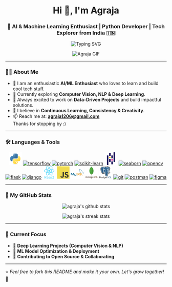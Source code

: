 <h1 align="center">Hi 👋, I'm Agraja</h1>
<h3 align="center">🚀 AI & Machine Learning Enthusiast | Python Developer | Tech Explorer from India 🇮🇳</h3>

<p align="center">
  <img src="https://readme-typing-svg.herokuapp.com?font=Fira+Code&weight=500&size=22&pause=1000&color=F7952D&center=true&vCenter=true&width=435&lines=Always+Learning+Something+New;Passionate+about+AI+%26+ML;Turning+Ideas+into+Reality" alt="Typing SVG" />
</p>

<p align="center">
  <img src="https://media-hosting.imagekit.io/f193ee59a2884963/WhatsApp-Video-2025-03-27-at-4.06.56-PM.gif?Expires=1837680204&Key-Pair-Id=K2ZIVPTIP2VGHC&Signature=ZelL7WpU8eGBmkm-0tkTg4-qtl1WZz7jKK57bj8QdUtg4jMUPLt-cxtxOU6HoBbisMGLcdu8ugBravfluYvq6IVQwiTEGzT3QEl5IB-dbtG4fknIAYZjbfG7dJ9B0Z56YmKnx~5Uwf7JSBAv9wAcUpqJKayJQY-zGTuMiOwQpCb0IwxWOI69ciP9u4ymqf7iWmZPOnx7RjX4q90~Si1Xq5StYdDdXuHcpr~GeYNmfoONt20zdXkLc-YjJJ5T4j6w~FhjXnbaTPTjVznKC49S5yCBvC~XXPN6b1wc0k1t2MwmfaQ2Ac2jqZBZ04ObeapyLdXkfBct053Nyv6uFfuoQg__" alt="Agraja GIF" width="300" />
</p>

---

### 🧑‍💻 About Me

- 🎯 I am an enthusiastic **AI/ML Enthusiast** who loves to learn and build cool tech stuff.
- 🌱 Currently exploring **Computer Vision, NLP & Deep Learning**.
- 🚀 Always excited to work on **Data-Driven Projects** and build impactful solutions.
- 🧩 I believe in **Continuous Learning, Consistency & Creativity**.
- 📫 Reach me at: **agraja1206@gmail.com** <br>
Thanks for stopping by :)
  

---

### 🛠️ Languages & Tools

<p align="center">
  <a href="https://www.python.org" target="_blank"><img src="https://raw.githubusercontent.com/devicons/devicon/master/icons/python/python-original.svg" alt="python" width="40" height="40"/></a>
  <a href="https://www.tensorflow.org" target="_blank"><img src="https://www.vectorlogo.zone/logos/tensorflow/tensorflow-icon.svg" alt="tensorflow" width="40" height="40"/></a>
  <a href="https://pytorch.org/" target="_blank"><img src="https://www.vectorlogo.zone/logos/pytorch/pytorch-icon.svg" alt="pytorch" width="40" height="40"/></a>
  <a href="https://scikit-learn.org/" target="_blank"><img src="https://upload.wikimedia.org/wikipedia/commons/0/05/Scikit_learn_logo_small.svg" alt="scikit-learn" width="40" height="40"/></a>
  <a href="https://pandas.pydata.org/" target="_blank"><img src="https://raw.githubusercontent.com/devicons/devicon/2ae2a900d2f041da66e950e4d48052658d850630/icons/pandas/pandas-original.svg" alt="pandas" width="40" height="40"/></a>
  <a href="https://seaborn.pydata.org/" target="_blank"><img src="https://seaborn.pydata.org/_images/logo-mark-lightbg.svg" alt="seaborn" width="40" height="40"/></a>
  <a href="https://opencv.org/" target="_blank"><img src="https://www.vectorlogo.zone/logos/opencv/opencv-icon.svg" alt="opencv" width="40" height="40"/></a>
  <a href="https://flask.palletsprojects.com/" target="_blank"><img src="https://www.vectorlogo.zone/logos/pocoo_flask/pocoo_flask-icon.svg" alt="flask" width="40" height="40"/></a>
  <a href="https://www.djangoproject.com/" target="_blank"><img src="https://cdn.worldvectorlogo.com/logos/django.svg" alt="django" width="40" height="40"/></a>
  <a href="https://reactjs.org/" target="_blank"><img src="https://raw.githubusercontent.com/devicons/devicon/master/icons/react/react-original-wordmark.svg" alt="react" width="40" height="40"/></a>
  <a href="https://developer.mozilla.org/en-US/docs/Web/JavaScript" target="_blank"><img src="https://raw.githubusercontent.com/devicons/devicon/master/icons/javascript/javascript-original.svg" alt="javascript" width="40" height="40"/></a>
  <a href="https://www.mysql.com/" target="_blank"><img src="https://raw.githubusercontent.com/devicons/devicon/master/icons/mysql/mysql-original-wordmark.svg" alt="mysql" width="40" height="40"/></a>
  <a href="https://www.mongodb.com/" target="_blank"><img src="https://raw.githubusercontent.com/devicons/devicon/master/icons/mongodb/mongodb-original-wordmark.svg" alt="mongodb" width="40" height="40"/></a>
  <a href="https://www.postgresql.org/" target="_blank"><img src="https://raw.githubusercontent.com/devicons/devicon/master/icons/postgresql/postgresql-original-wordmark.svg" alt="postgresql" width="40" height="40"/></a>
  <a href="https://git-scm.com/" target="_blank"><img src="https://www.vectorlogo.zone/logos/git-scm/git-scm-icon.svg" alt="git" width="40" height="40"/></a>
  <a href="https://www.postman.com/" target="_blank"><img src="https://www.vectorlogo.zone/logos/getpostman/getpostman-icon.svg" alt="postman" width="40" height="40"/></a>
  <a href="https://figma.com/" target="_blank"><img src="https://www.vectorlogo.zone/logos/figma/figma-icon.svg" alt="figma" width="40" height="40"/></a>
</p>

---

### 🌟 My GitHub Stats

<p align="center">
  <img src="https://github-readme-stats.vercel.app/api?username=agraja&show_icons=true&theme=react&hide_border=true" alt="agraja's github stats" />
</p>
<p align="center">
  <img src="https://github-readme-streak-stats.herokuapp.com/?user=agraja&theme=react&hide_border=true" alt="agraja's streak stats" />
</p>

---

### 🎯 Current Focus

- 📌 **Deep Learning Projects (Computer Vision & NLP)**
- 📌 **ML Model Optimization & Deployment**
- 📌 **Contributing to Open Source & Collaborating**


---

⭐️ *Feel free to fork this README and make it your own. Let's grow together!* 🚀
